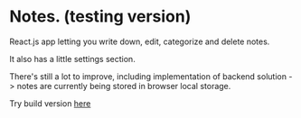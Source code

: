 # Notes. (testing version)

React.js app letting you write down, edit, categorize and delete notes.

It also has a little settings section.

There's still a lot to improve, including implementation of backend solution -> notes are currently being stored in browser local storage.

Try build version [here](http://www.radek.tech/apps/notes/index.html)

